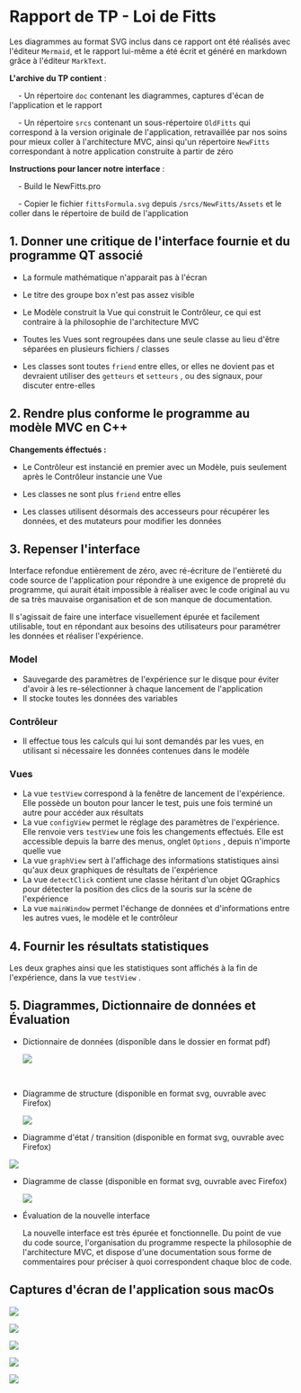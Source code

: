 # Rapport de TP - Loi de Fitts

Les diagrammes au format SVG inclus dans ce rapport ont été réalisés avec l'éditeur `Mermaid`, et le rapport lui-même a été écrit et généré en markdown grâce à l'éditeur `MarkText`. 

****L'archive du TP contient**** :

    - Un répertoire `doc` contenant les diagrammes, captures d'écan de l'application et le rapport

    - Un répertoire `srcs` contenant un sous-répertoire `OldFitts` qui correspond à la version originale de l'application, retravaillée par nos soins pour mieux coller à l'architecture MVC, ainsi qu'un répertoire `NewFitts` correspondant à notre application construite à partir de zéro

**Instructions pour lancer notre interface** :

    - Build le NewFitts.pro 

    - Copier le fichier `fittsFormula.svg` depuis `/srcs/NewFitts/Assets` et le coller dans le répertoire de build de l'application

## 1. Donner une critique de l'interface fournie et du programme QT associé

- La formule mathématique n'apparait pas à l'écran

- Le titre des groupe box n'est pas assez visible

- Le Modèle construit la Vue qui construit le Contrôleur, ce qui est contraire à la philosophie de l'architecture MVC

- Toutes les Vues sont regroupées dans une seule classe au lieu d'être séparées en plusieurs fichiers / classes

- Les classes sont toutes `friend` entre elles, or elles ne dovient pas et devraient utiliser des `getteurs` et `setteurs` , ou des signaux, pour discuter entre-elles

## 2. Rendre plus conforme le programme au modèle MVC en C++

**Changements éffectués :** 

- Le Contrôleur est instancié en premier avec un Modèle, puis seulement après le Contrôleur instancie une Vue

- Les classes ne sont plus `friend` entre elles

- Les classes utilisent désormais des accesseurs pour récupérer les données, et des mutateurs pour modifier les données

## 3. Repenser l'interface

Interface refondue entièrement de zéro, avec ré-écriture de l'entièreté du code source de l'application pour répondre à une exigence de propreté du programme, qui aurait était impossible à réaliser avec le code original au vu de sa très mauvaise organisation et de son manque de documentation. 

Il s'agissait de faire une interface visuellement épurée et facilement utilisable, tout en répondant aux besoins des utilisateurs pour paramétrer les données et réaliser l'expérience.

### Model

- Sauvegarde des paramètres de l'expérience sur le disque pour éviter d'avoir à les re-sélectionner à chaque lancement de l'application
- Il stocke toutes les données des variables

### Contrôleur

- Il effectue tous les calculs qui lui sont demandés par les vues, en utilisant si nécessaire les données contenues dans le modèle

### Vues

- La vue `testView` correspond à la fenêtre de lancement de l'expérience. Elle possède un bouton pour lancer le test, puis une fois terminé un autre pour accéder aux résultats
- La vue `configView` permet le réglage des paramètres de l'expérience. Elle renvoie vers `testView`  une fois les changements effectués. Elle est accessible depuis la barre des menus, onglet `Options` , depuis n'importe quelle vue
- La vue `graphView` sert à l'affichage des informations statistiques ainsi qu'aux deux graphiques de résultats de l'expérience
- La vue `detectClick` contient une classe héritant d'un objet QGraphics pour détecter la position des clics de la souris sur la scène de l'expérience
- La vue `mainWindow` permet l'échange de données et d'informations entre les autres vues, le modèle et le contrôleur

## 4. Fournir les résultats statistiques

Les deux graphes ainsi que les statistiques sont affichés à la fin de l'expérience, dans la vue `testView` .

## 5. Diagrammes, Dictionnaire de données et Évaluation

- Dictionnaire de données (disponible dans le dossier en format pdf)
  
  ![](../DictionnaireDonnées/DictionnaireDeDonnees.png)

   

- Diagramme de structure (disponible en format svg, ouvrable avec Firefox)
  
  ![](..//Diagrammes/structureDiagram.svg)

- Diagramme d'état / transition (disponible en format svg, ouvrable avec Firefox)

![](../Diagrammes/stateTransitionDiagram.svg)

- Diagramme de classe (disponible en format svg, ouvrable avec Firefox)
  
  ![](../Diagrammes/classDiagram.svg)

- Évaluation de la nouvelle interface
  
  La nouvelle interface est très épurée et fonctionnelle. Du point de vue du code source, l'organisation du programme respecte la philosophie de l'architecture MVC, et dispose d'une documentation sous forme de commentaires pour préciser à quoi correspondent chaque bloc de code.

## Captures d'écran de l'application sous macOs

![](../Captures/testView1.png)

![](../Captures/testView2.png)

![](../Captures/testView3.png)

![](../Captures/configView.png)

![](../Captures/graphView.png)
